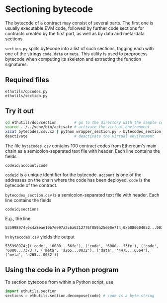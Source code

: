 # Sectioning bytecode

The bytecode of a contract may consist of several parts.
The first one is usually executable EVM code, followed by further code sections for contracts created by the first part, as well as by data and meta-data sections.

`section.py` splits bytecode into a list of such sections, tagging each with one of the strings `code`, `data` or `meta`.
This utility is used to preprocess bytecode when computing its skeleton and extracting the function signatures.

## Required files

```
ethutils/opcodes.py
ethutils/section.py
```

## Try it out

```bash
cd ethutils/doc/section        # go to the directory with the sample code
source ../../venv/bin/activate # activate the virtual environment
xzcat bytecodes.csv.xz | python wrapper_section.py > bytecodes_section.csv
deactivate                     # deactivate the virtual environment
```

The file `bytecodes.csv` contains 100 contract codes from Ethereum's main chain as a semicolon-separated text file with header.
Each line contains the fields
```
codeid;account;code
```

`codeid` is a unique identifier for the bytecode.
`account` is one of the addresses on the chain where the code has been deployed.
`code` is the bytecode of the contract.


`bytecodes_section.csv` is a semicolon-separated text file with header.
Each line contains the fields
```
codeid;sections
```

E.g., the line
```
535998974;0x4a8eae10b7ee97a2c6a6212776f059a25e90e7f4;0x6080604052...0032
```
in `bytecodes.csv` yields the output
```
535998974;[('code', '6080...56fe'), ('code', '6080...f3fe'), ('code', '6080...7373'), ('meta', 'a265...0032'), ('data', '4475...6564'), ('meta', 'a265...0032')]
```

## Using the code in a Python program

To section bytecode from within a Python script, use
```python
import ethutils.section
sections = ethutils.section.decompose(code) # code is a byte string
```
